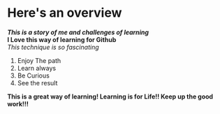 # Here's an overview
***This is a story of me and challenges of learning***  
**I Love this way of learning for Github**   
*This technique is so fascinating*
1. Enjoy The path   
2. Learn always   
3. Be Curious   
4. See the result

**This is a great way of learning! Learning is for Life!! Keep up the good work!!!**
